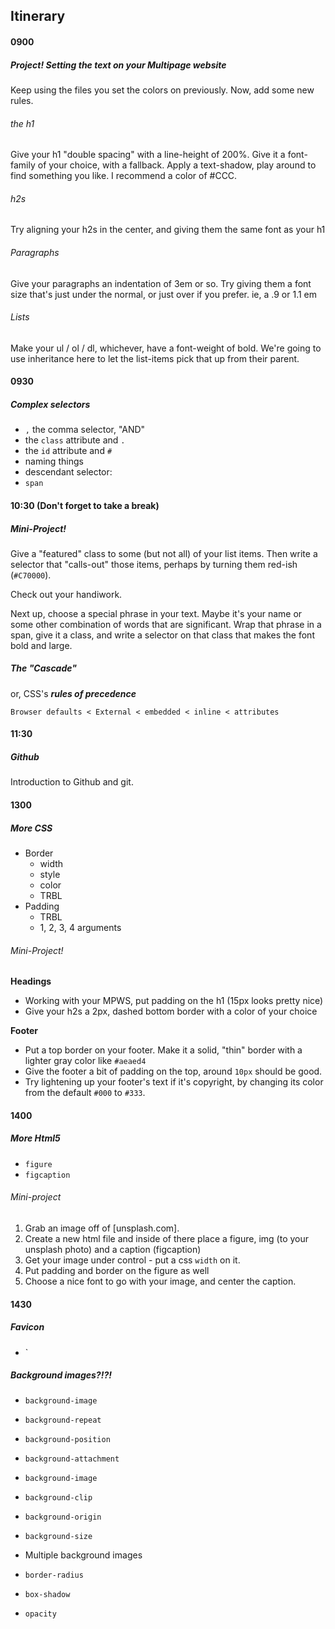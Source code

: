 Itinerary
------------

#### 0900

##### Project! Setting the text on your Multipage website
Keep using the files you set the colors on previously. Now, add some new rules.

###### the h1

Give your h1 "double spacing" with a line-height of 200%.
Give it a font-family of your choice, with a fallback.
Apply a text-shadow, play around to find something you like. I recommend a color of #CCC.

###### h2s
Try aligning your h2s in the center, and giving them the same font as your h1

###### Paragraphs
Give your paragraphs an indentation of 3em or so.
Try giving them a font size that's just under the normal, or just over if you prefer. ie, a .9 or 1.1 em

###### Lists
Make your ul / ol / dl, whichever, have a font-weight of bold. We're going to use inheritance here to let the list-items pick that up from their parent.

#### 0930
##### Complex selectors

* `,` the comma selector, "AND"
* the `class` attribute and `.`
* the `id` attribute and `#`
* naming things
* descendant selector: ` `
* `span`

#### 10:30 (Don't forget to take a break)
##### Mini-Project!

Give a "featured" class to some (but not all) of your list items. Then write a selector that "calls-out" those items, perhaps by turning them red-ish (`#C70000`).

Check out your handiwork.

Next up, choose a special phrase in your text. Maybe it's your name or some other combination of words that are significant. Wrap that phrase in a span, give it a class, and write a selector on that class that makes the font bold and large.



##### The "Cascade"
or, CSS's ___rules of precedence___

` Browser defaults < External < embedded < inline < attributes `


#### 11:30
##### Github
Introduction to Github and git.

#### 1300
##### More CSS
* Border
    * width
    * style
    * color
    * TRBL
* Padding
    * TRBL
    * 1, 2, 3, 4 arguments

###### Mini-Project!
__Headings__
* Working with your MPWS, put padding on the h1 (15px looks pretty nice)
* Give your h2s a 2px, dashed bottom border with a color of your choice

__Footer__
* Put a top border on your footer. Make it a solid, "thin" border with a lighter gray color like `#aeaed4`
* Give the footer a bit of padding on the top, around `10px` should be good.
* Try lightening up your footer's text if it's copyright, by changing its color from the default `#000` to `#333`.

#### 1400
##### More Html5
* `figure`
* `figcaption`

###### Mini-project

1. Grab an image off of [unsplash.com].
2. Create a new html file and inside of there place a figure, img (to your unsplash photo) and a caption (figcaption)
3. Get your image under control - put a css `width` on it.
4. Put padding and border on the figure as well
5. Choose a nice font to go with your image, and center the caption.


#### 1430
##### Favicon

* `<link rel="icon" href="myfavicon.ico" >

##### Background images?!?!

* `background-image`
* `background-repeat`
* `background-position`
* `background-attachment`
* `background-image`
* `background-clip`
* `background-origin`
* `background-size`
* Multiple background images


* `border-radius`
* `box-shadow`
* `opacity`